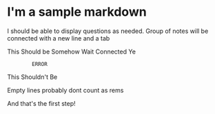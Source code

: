 # I'm a sample markdown


I should be able to display questions as needed. Group of notes will be connected with a new line and a tab

This
    Should be
    Somehow
            Wait
        Connected
                Ye

            ERROR

This
Shouldn't
Be

Empty lines probably dont count as rems

And that's the first step!